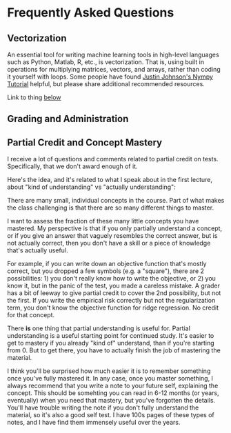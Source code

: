 # Frequently Asked Questions

## Vectorization
[//]: # (Original discussion: https://piazza.com/class/ii99b8o57me5jo?cid=24)

An essential tool for writing machine learning tools in high-level
languages such as Python, Matlab, R, etc., is vectorization.  That is,
using built in operations for multiplying matrices, vectors, and
arrays, rather than coding it yourself with loops.  Some people have
found
[Justin Johnson's Nympy Tutorial](http://cs231n.github.io/python-numpy-tutorial/)
helpful, but please share additional recommended resources.

Link to thing [below](#partial-credit-and-concept-mastery)


## Grading and Administration

[//]: # (Original discussion: https://piazza.com/class?cid=ioafvb6pm2h7dz&nid=ii99b8o57me5jo&token=UBVy4GpzZ0f)

## Partial Credit and Concept Mastery

I receive a lot of questions and comments related to partial credit on tests.  Specifically, that we don't award enough of it.

Here's the idea, and it's related to what I speak about in the first lecture, about "kind of understanding" vs "actually understanding":

There are many small, individual concepts in the course.  Part of what makes the class challenging is that there are so many different things to master.

I want to assess the fraction of these many little concepts you have mastered. My perspective is that if you only partially understand a concept, or if you give an answer that vaguely resembles the correct answer, but is not actually correct, then you don't have a skill or a piece of knowledge that's actually useful. 

For example, if you can write down an objective function that's mostly correct, but you dropped a few symbols (e.g. a "square"), there are 2 possibilities: 1) you don't really know how to write the objective, or 2) you know it, but in the panic of the test, you made a careless mistake.  A grader has a bit of leeway to give partial credit to cover the 2nd possibility, but not the first.  If you write the empirical risk correctly but not the regularization term, you don't know the objective function for ridge regression.  No credit for that concept. 

There **is** one thing that partial understanding is useful for. Partial understanding is a useful starting point for continued study.  It's easier to get to mastery if you already "kind of" understand, than if you're starting from 0.  But to get there, you have to actually finish the job of mastering the material.

I think you'll be surprised how much easier it is to remember something once you've fully mastered it.  In any case, once you master something, I always recommend that you write a note to your future self, explaining the concept.  This should be somehting you can read in 6-12 months (or years, eventually) when you need that mastery, but you've forgotten the details.  You'll have trouble writing the note if you don't fully understand the material, so it's also a good self test.  I have 100s pages of these types of notes, and I have find them immensely useful over the years.


